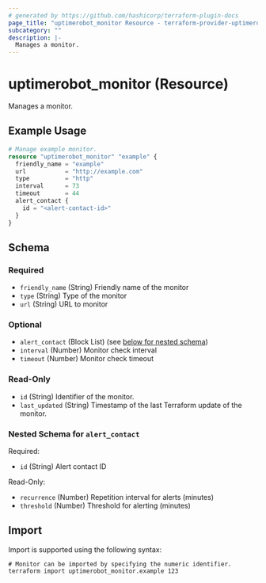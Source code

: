 ```yaml
---
# generated by https://github.com/hashicorp/terraform-plugin-docs
page_title: "uptimerobot_monitor Resource - terraform-provider-uptimerobot"
subcategory: ""
description: |-
  Manages a monitor.
---
```


# uptimerobot_monitor (Resource)

Manages a monitor.

## Example Usage

```terraform
# Manage example monitor.
resource "uptimerobot_monitor" "example" {
  friendly_name = "example"
  url           = "http://example.com"
  type          = "http"
  interval      = 73
  timeout       = 44
  alert_contact {
    id = "<alert-contact-id>"
  }
}
```

<!-- schema generated by tfplugindocs -->
## Schema

### Required

- `friendly_name` (String) Friendly name of the monitor
- `type` (String) Type of the monitor
- `url` (String) URL to monitor

### Optional

- `alert_contact` (Block List) (see [below for nested schema](#nestedblock--alert_contact))
- `interval` (Number) Monitor check interval
- `timeout` (Number) Monitor check timeout

### Read-Only

- `id` (String) Identifier of the monitor.
- `last_updated` (String) Timestamp of the last Terraform update of the monitor.

<a id="nestedblock--alert_contact"></a>
### Nested Schema for `alert_contact`

Required:

- `id` (String) Alert contact ID

Read-Only:

- `recurrence` (Number) Repetition interval for alerts (minutes)
- `threshold` (Number) Threshold for alerting (minutes)

## Import

Import is supported using the following syntax:

```shell
# Monitor can be imported by specifying the numeric identifier.
terraform import uptimerobot_monitor.example 123
```
